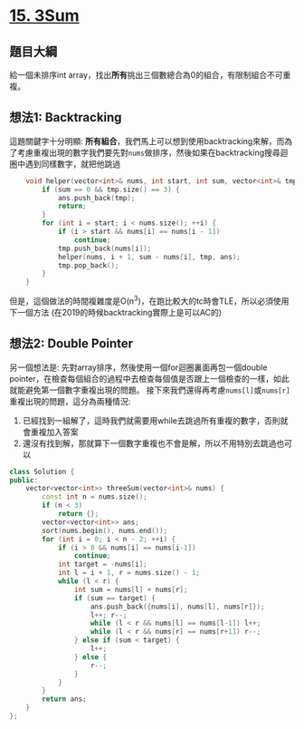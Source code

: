 # [15. 3Sum](https://leetcode.com/problems/3sum/)

## 題目大綱
給一個未排序int array，找出**所有**挑出三個數總合為0的組合，有限制組合不可重複。

## 想法1: Backtracking
這題關鍵字十分明顯: **所有組合**，我們馬上可以想到使用backtracking來解，而為了考慮重複出現的數字我們要先對`nums`做排序，然後如果在backtracking搜尋迴圈中遇到同樣數字，就把他跳過
```cpp
    void helper(vector<int>& nums, int start, int sum, vector<int>& tmp, vector<vector<int>>& ans) {
        if (sum == 0 && tmp.size() == 3) {
            ans.push_back(tmp);
            return;
        }
        for (int i = start; i < nums.size(); ++i) {
            if (i > start && nums[i] == nums[i - 1])
                continue;
            tmp.push_back(nums[i]);
            helper(nums, i + 1, sum - nums[i], tmp, ans);
            tmp.pop_back();
        }
    }
```
但是，這個做法的時間複雜度是O(n<sup>3</sup>)，在跑比較大的tc時會TLE，所以必須使用下一個方法
(在2019的時候backtracking實際上是可以AC的)

## 想法2: Double Pointer
另一個想法是: 先對array排序，然後使用一個for迴圈裏面再包一個double pointer，在檢查每個組合的過程中去檢查每個值是否跟上一個檢查的一樣，如此就能避免第一個數字重複出現的問題。
接下來我們還得再考慮`nums[l]`或`nums[r]`重複出現的問題，這分為兩種情況:
1. 已經找到一組解了，這時我們就需要用while去跳過所有重複的數字，否則就會重複加入答案
2. 還沒有找到解，那就算下一個數字重複也不會是解，所以不用特別去跳過也可以

```cpp
class Solution {
public:
    vector<vector<int>> threeSum(vector<int>& nums) {
        const int n = nums.size();
        if (n < 3)
            return {};
        vector<vector<int>> ans;
        sort(nums.begin(), nums.end());
        for (int i = 0; i < n - 2; ++i) {
            if (i > 0 && nums[i] == nums[i-1])
                continue;
            int target = -nums[i];
            int l = i + 1, r = nums.size() - 1;
            while (l < r) {
                int sum = nums[l] + nums[r];
                if (sum == target) {
                    ans.push_back({nums[i], nums[l], nums[r]});
                    l++; r--;
                    while (l < r && nums[l] == nums[l-1]) l++;
                    while (l < r && nums[r] == nums[r+1]) r--;
                } else if (sum < target) {
                    l++;
                } else {
                    r--;
                }
            }
        }
        return ans;
    }
};
```